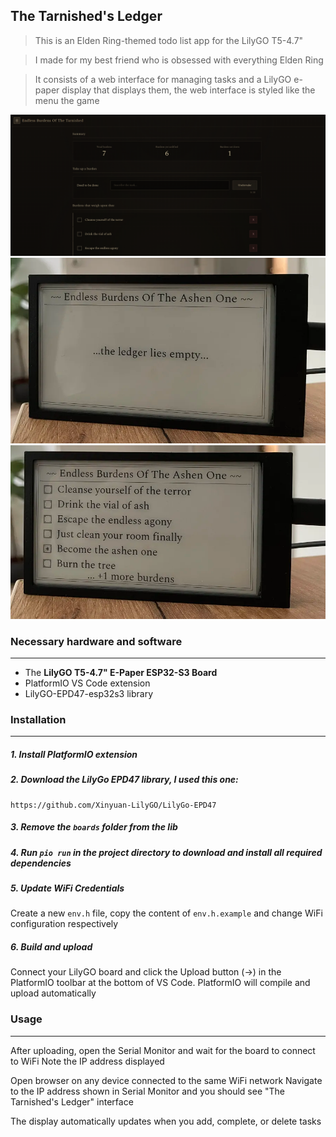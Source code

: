 ## The Tarnished's Ledger

> This is an Elden Ring-themed todo list app for the LilyGO T5-4.7"

> I made for my best friend who is obsessed with everything Elden Ring

> It consists of a web interface for managing tasks and a LilyGO e-paper display that displays them, the web interface is styled like the menu the game

<p align="center">
  <img src="src/images/webInterface.png"/>
  <img src="src/images/emptyLedger.png"/>
  <img src="src/images/fullLedger.png"/>
</p>

### Necessary hardware and software
---
- The **LilyGO T5-4.7" E-Paper ESP32-S3 Board**
- PlatformIO VS Code extension
- LilyGO-EPD47-esp32s3 library

### Installation
---
##### 1. Install PlatformIO extension
##### 2. Download the LilyGo EPD47 library, I used this one:

```
https://github.com/Xinyuan-LilyGO/LilyGo-EPD47
```

##### 3. Remove the `boards` folder from the lib
##### 4. Run `pio run` in the project directory to download and install all required dependencies
##### 5. Update WiFi Credentials
Create a new `env.h` file, copy the content of `env.h.example` and change WiFi configuration respectively
##### 6. Build and upload
Connect your LilyGO board and click the Upload button (→) in the PlatformIO toolbar at the bottom of VS Code. PlatformIO will compile and upload automatically

### Usage
---
After uploading, open the Serial Monitor and wait for the board to connect to WiFi
Note the IP address displayed

Open browser on any device connected to the same WiFi network
Navigate to the IP address shown in Serial Monitor and you should see "The Tarnished's Ledger" interface

The display automatically updates when you add, complete, or delete tasks